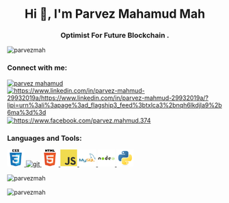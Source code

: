 <h1 align="center">Hi 👋, I'm Parvez Mahamud Mah</h1>
<h3 align="center">Optimist For Future Blockchain .</h3>

<p align="left"> <img src="https://komarev.com/ghpvc/?username=parvezmah&label=Profile%20views&color=0e75b6&style=flat" alt="parvezmah" /> </p>

<h3 align="left">Connect with me:</h3>
<p align="left">
<a href="https://twitter.com/parvez mahamud" target="blank"><img align="center" src="https://raw.githubusercontent.com/rahuldkjain/github-profile-readme-generator/master/src/images/icons/Social/twitter.svg" alt="parvez mahamud" height="30" width="40" /></a>
<a href="https://linkedin.com/in/https://www.linkedin.com/in/parvez-mahmud-29932019a/https://www.linkedin.com/in/parvez-mahmud-29932019a/?lipi=urn%3ali%3apage%3ad_flagship3_feed%3btxlca3%2bnqh6lkdjla9%2b6ma%3d%3d" target="blank"><img align="center" src="https://raw.githubusercontent.com/rahuldkjain/github-profile-readme-generator/master/src/images/icons/Social/linked-in-alt.svg" alt="https://www.linkedin.com/in/parvez-mahmud-29932019a/https://www.linkedin.com/in/parvez-mahmud-29932019a/?lipi=urn%3ali%3apage%3ad_flagship3_feed%3btxlca3%2bnqh6lkdjla9%2b6ma%3d%3d" height="30" width="40" /></a>
<a href="https://fb.com/https://www.facebook.com/parvez.mahmud.374" target="blank"><img align="center" src="https://raw.githubusercontent.com/rahuldkjain/github-profile-readme-generator/master/src/images/icons/Social/facebook.svg" alt="https://www.facebook.com/parvez.mahmud.374" height="30" width="40" /></a>
</p>

<h3 align="left">Languages and Tools:</h3>
<p align="left"> <a href="https://www.w3schools.com/css/" target="_blank" rel="noreferrer"> <img src="https://raw.githubusercontent.com/devicons/devicon/master/icons/css3/css3-original-wordmark.svg" alt="css3" width="40" height="40"/> </a> <a href="https://git-scm.com/" target="_blank" rel="noreferrer"> <img src="https://www.vectorlogo.zone/logos/git-scm/git-scm-icon.svg" alt="git" width="40" height="40"/> </a> <a href="https://www.w3.org/html/" target="_blank" rel="noreferrer"> <img src="https://raw.githubusercontent.com/devicons/devicon/master/icons/html5/html5-original-wordmark.svg" alt="html5" width="40" height="40"/> </a> <a href="https://developer.mozilla.org/en-US/docs/Web/JavaScript" target="_blank" rel="noreferrer"> <img src="https://raw.githubusercontent.com/devicons/devicon/master/icons/javascript/javascript-original.svg" alt="javascript" width="40" height="40"/> </a> <a href="https://www.mysql.com/" target="_blank" rel="noreferrer"> <img src="https://raw.githubusercontent.com/devicons/devicon/master/icons/mysql/mysql-original-wordmark.svg" alt="mysql" width="40" height="40"/> </a> <a href="https://nodejs.org" target="_blank" rel="noreferrer"> <img src="https://raw.githubusercontent.com/devicons/devicon/master/icons/nodejs/nodejs-original-wordmark.svg" alt="nodejs" width="40" height="40"/> </a> <a href="https://www.python.org" target="_blank" rel="noreferrer"> <img src="https://raw.githubusercontent.com/devicons/devicon/master/icons/python/python-original.svg" alt="python" width="40" height="40"/> </a> </p>

<p><img align="center" src="https://github-readme-stats.vercel.app/api/top-langs?username=parvezmah&show_icons=true&locale=en&layout=compact" alt="parvezmah" /></p>

<p><img align="center" src="https://github-readme-streak-stats.herokuapp.com/?user=parvezmah&" alt="parvezmah" /></p>
